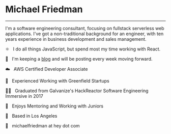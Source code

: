 # Michael Friedman

---

I'm a software engineering consultant, focusing on fullstack serverless web applications. I've got a non-traditional background for an engineer, with ten years experience in business development and sales management.

⚛️ &nbsp; I do all things JavaScript, but spend most my time working with React.

📝 &nbsp; I'm keeping a [blog](https://michaels.blog) and will be posting every week moving forward.

☁️ &nbsp; AWS Certified Developer Associate

🌱 &nbsp; Experienced Working with Greenfield Startups

👨‍🎓 &nbsp; Graduated from Galvanize's HackReactor Software Engineering Immersive in 2017

🍎 &nbsp; Enjoys Mentoring and Working with Juniors

🔆 &nbsp; Based in Los Angeles

📧 &nbsp; michaelfriedman at hey dot com
